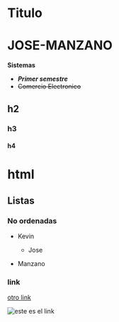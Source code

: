 
# Titulo

# JOSE-MANZANO

**Sistemas**
+ ***Primer semestre***
+ ~~Comercio Electronico~~

## h2


### h3



#### h4


<h1> html </html>

## Listas


### No ordenadas

* Kevin

   * Jose
   
- Manzano

### link
[otro link](https://elcodigoascii.com.ar/)

![ este es el link](https://www.100cia.site/media/k2/items/cache/ec46fcda4b88e2064437c26396403b6f_M.jpg)
